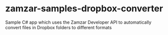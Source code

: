 # zamzar-samples-dropbox-converter
Sample C# app which uses the Zamzar Developer API to automatically convert files in Dropbox folders to different formats
